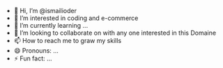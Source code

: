 - 👋 Hi, I’m @ismailioder
- 👀 I’m interested in coding and e-commerce 
- 🌱 I’m currently learning ...
- 💞️ I’m looking to collaborate on with any one interested in this Domaine 
- 📫 How to reach me to graw my skills 
- 😄 Pronouns: ...
- ⚡ Fun fact: ...

<!---
ismailioder/ismailioder is a ✨ special ✨ repository because its `README.md` (this file) appears on your GitHub profile.
You can click the Preview link to take a look at your changes.
--->

